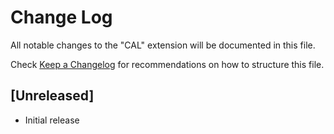 # Change Log
All notable changes to the "CAL" extension will be documented in this file.

Check [Keep a Changelog](http://keepachangelog.com/) for recommendations on how to structure this file.

## [Unreleased]
- Initial release